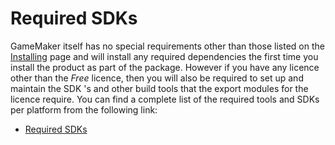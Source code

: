 # Required SDKs

GameMaker itself has no special requirements other than those listed on
the [Installing](Installation_Guide) page and will install any
required dependencies the first time you install the product as part of
the package. However if you have any licence other than the *Free*
licence, then you will also be required to set up and maintain the SDK
's and other build tools that the export modules for the licence
require. You can find a complete list of the required tools and SDKs per
platform from the following link:

-   [Required
    SDKs](http://help.yoyogames.com/hc/en-us/articles/227860547-Required-SDKs)
